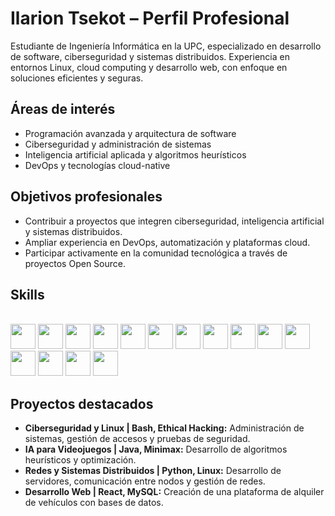 # Ilarion Tsekot – Perfil Profesional

Estudiante de Ingeniería Informática en la UPC, especializado en desarrollo de software, ciberseguridad y sistemas distribuidos. Experiencia en entornos Linux, cloud computing y desarrollo web, con enfoque en soluciones eficientes y seguras.

## Áreas de interés
- Programación avanzada y arquitectura de software  
- Ciberseguridad y administración de sistemas  
- Inteligencia artificial aplicada y algoritmos heurísticos  
- DevOps y tecnologías cloud-native  

## Objetivos profesionales
- Contribuir a proyectos que integren ciberseguridad, inteligencia artificial y sistemas distribuidos.  
- Ampliar experiencia en DevOps, automatización y plataformas cloud.  
- Participar activamente en la comunidad tecnológica a través de proyectos Open Source.  

## Skills
<span style="font-family: 'Courier New', monospace;"></span>  
<img src="https://cdn.jsdelivr.net/gh/devicons/devicon/icons/c/c-original.svg" width="40"/> 
<img src="https://cdn.jsdelivr.net/gh/devicons/devicon/icons/cplusplus/cplusplus-original.svg" width="40"/> 
<img src="https://cdn.jsdelivr.net/gh/devicons/devicon/icons/python/python-original.svg" width="40"/> 
<img src="https://cdn.jsdelivr.net/gh/devicons/devicon/icons/html5/html5-original.svg" width="40"/> 
<img src="https://cdn.jsdelivr.net/gh/devicons/devicon/icons/css3/css3-original.svg" width="40"/> 
<img src="https://cdn.jsdelivr.net/gh/devicons/devicon/icons/react/react-original.svg" width="40"/> 
<img src="https://cdn.jsdelivr.net/gh/devicons/devicon/icons/mysql/mysql-original.svg" width="40"/> 
<img src="https://cdn.jsdelivr.net/gh/devicons/devicon/icons/flask/flask-original.svg" width="40"/> 
<img src="https://cdn.jsdelivr.net/gh/devicons/devicon/icons/docker/docker-original.svg" width="40"/> 
<img src="https://cdn.jsdelivr.net/gh/devicons/devicon/icons/kubernetes/kubernetes-plain.svg" width="40"/> 
<img src="https://cdn.jsdelivr.net/gh/devicons/devicon/icons/terraform/terraform-original.svg" width="40"/> 
<img src="https://cdn.jsdelivr.net/gh/devicons/devicon/icons/linux/linux-original.svg" width="40"/> 
<img src="https://cdn.jsdelivr.net/gh/devicons/devicon/icons/git/git-original.svg" width="40"/> 
<img src="https://cdn.jsdelivr.net/gh/devicons/devicon/icons/bash/bash-original.svg" width="40"/> 
<img src="https://cdn.jsdelivr.net/gh/devicons/devicon/icons/wireshark/wireshark-original.svg" width="40"/>


## Proyectos destacados
- **Ciberseguridad y Linux | Bash, Ethical Hacking:** Administración de sistemas, gestión de accesos y pruebas de seguridad.  
- **IA para Videojuegos | Java, Minimax:** Desarrollo de algoritmos heurísticos y optimización.  
- **Redes y Sistemas Distribuidos | Python, Linux:** Desarrollo de servidores, comunicación entre nodos y gestión de redes.  
- **Desarrollo Web | React, MySQL:** Creación de una plataforma de alquiler de vehículos con bases de datos.  

